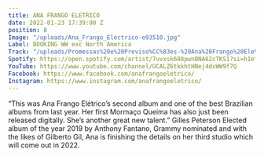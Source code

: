 ```yaml
---
title: ANA FRANGO ELETRICO
date: 2022-01-23 17:39:00 Z
position: 8
Image: "/uploads/Ana_Frango_Electrico-e93510.jpg"
Label: BOOKING WW exc North America
Track: "/uploads/Promessas%20e%20Previso%CC%83es-%20Ana%20Frango%20Ele%CC%81trico.mp3"
Spotify: https://open.spotify.com/artist/7uvxsk688pwnBNA62cTKS1?si=h1eflbS9R66ZsrUU84FAWA
YouTube: https://www.youtube.com/channel/UCALZ6tkkhtHNej4dxWW9f7Q
Facebook: https://www.facebook.com/anafrangoeletrico/
Instagram: https://www.instagram.com/anafrangoeletrico/
---
```


“This was Ana Frango Elétrico’s second album and one of the best Brazilian albums from last year. Her first Mormaço Queima has also just been released digitally. She’s another great new talent.” Gilles Peterson Elected album of the year 2019 by Anthony Fantano, Grammy nominated and with the likes of Gilberto Gil, Ana is finishing the details on her third studio which will come out in 2022.